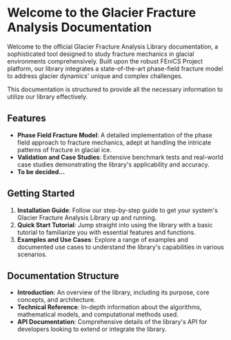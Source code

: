 # Welcome to the Glacier Fracture Analysis Documentation

Welcome to the official Glacier Fracture Analysis Library documentation, a sophisticated tool designed to study fracture mechanics in glacial environments comprehensively. Built upon the robust FEniCS Project platform, our library integrates a state-of-the-art phase-field fracture model to address glacier dynamics' unique and complex challenges.

This documentation is structured to provide all the necessary information to utilize our library effectively.

## Features

- **Phase Field Fracture Model**: A detailed implementation of the phase field approach to fracture mechanics, adept at handling the intricate patterns of fracture in glacial ice.
- **Validation and Case Studies**: Extensive benchmark tests and real-world case studies demonstrating the library's applicability and accuracy.
- **To be decided...**

## Getting Started

1. **Installation Guide**: Follow our step-by-step guide to get your system's Glacier Fracture Analysis Library up and running.
2. **Quick Start Tutorial**: Jump straight into using the library with a basic tutorial to familiarize you with essential features and functions.
3. **Examples and Use Cases**: Explore a range of examples and documented use cases to understand the library's capabilities in various scenarios.

## Documentation Structure

- **Introduction**: An overview of the library, including its purpose, core concepts, and architecture.
- **Technical Reference**: In-depth information about the algorithms, mathematical models, and computational methods used.
- **API Documentation**: Comprehensive details of the library's API for developers looking to extend or integrate the library.

